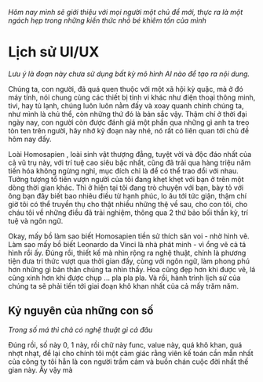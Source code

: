 _Hôm nay mình sẽ giới thiệu với mọi người một chủ đề mới, thực ra là một ngách hẹp trong những kiến thức nhỏ bé khiêm tốn của mình_

# Lịch sử UI/UX

_Lưu ý là đoạn này chưa sử dụng bất kỳ mô hình AI nào để tạo ra nội dung._

Chúng ta, con người, đã quá quen thuộc với một xã hội kỳ quặc, mà ở đó máy tính, nói chung cùng các thiết bị tinh vi khác như điện thoại thông minh, tivi, hay tủ lạnh, chúng luôn luôn nằm đấy và xoay quanh chính chúng ta, như mình là chủ thể, còn những thứ đó là bản sắc vậy. Thậm chí ở thời đại ngày nay, con người còn được đánh giá một phần qua những gì anh ta treo tòn ten trên người, hãy nhớ kỹ đoạn này nhé, nó rất có liên quan tới chủ đề hôm nay đấy.

Loài Homosapien , loài sinh vật thượng đẳng, tuyệt vời và độc đáo nhất của cả vũ trụ này, với trí tuệ cao siêu bậc nhất, cũng đã trải qua hàng triệu năm tiến hóa không ngừng nghỉ, mục đích chỉ là để có thể trao đổi với nhau. Tưởng tượng tổ tiên vượn người của tôi đang khẹt khẹt với bạn ở trên một dòng thời gian khác. Thì ở hiện tại tôi đang trò chuyện với bạn, bày tỏ với ông bạn đây biết bao nhiêu điều từ hạnh phúc, lo âu tới tức giận, thậm chí giờ tôi có thể truyền thụ cho thật nhiều những thệ về sau, cho con tôi, cho cháu tôi về những điều đã trải nghiệm, thông qua 2 thứ bảo bối thần kỳ, trí tuệ và ngôn ngữ.

Okay, mấy bồ làm sao biết Homosapien tiền sử thích săn voi - nhờ hình vẽ. Làm sao mấy bồ biết Leonardo da Vinci là nhà phát minh - vì ổng vẽ cả tá hình rồi ấy. Đúng rồi, thiết kế mà nhìn rộng ra nghệ thuật, chính là phương tiện đưa tri thức vượt qua thời gian đấy, cùng với ngôn ngữ, làm phong phú hơn những gì bản thân chúng ta nhìn thấy. Hoa cũng đẹp hơn khi được vẽ, lá cũng xinh hơn khi được chụp ... pla pla pla. Và rồi, hành trình lịch sử của chúng ta sẽ phải tiến tới giai đoạn khô khan nhất của cả mấy trăm năm.

## Kỷ nguyên của những con số

_Trong số má thì chả có nghệ thuật gì cả đâu_

Đúng rồi, số này 0, 1 này, rồi chữ này func, value này, quá khô khan, quá nhợt nhạt, để lại cho chính tôi một cảm giác rằng viên kế toán cần mẫn nhất của công ty tôi hẳn là con người trầm cảm và buồn chán cuộc đời nhất thế gian này. Ấy vậy mà


